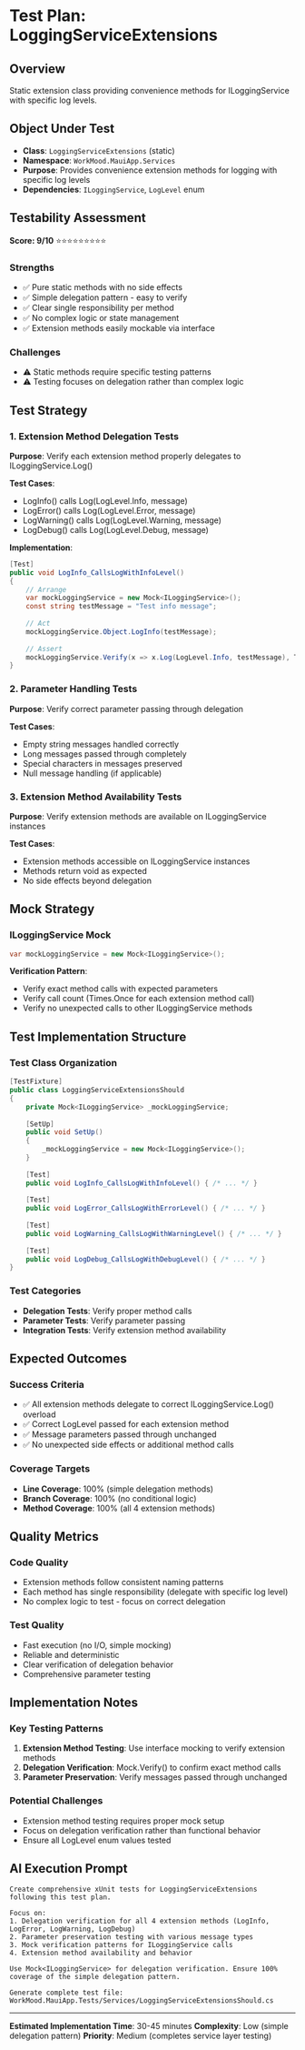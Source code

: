 # Test Plan: LoggingServiceExtensions

## Overview
Static extension class providing convenience methods for ILoggingService with specific log levels.

## Object Under Test
- **Class**: `LoggingServiceExtensions` (static)
- **Namespace**: `WorkMood.MauiApp.Services`  
- **Purpose**: Provides convenience extension methods for logging with specific log levels
- **Dependencies**: `ILoggingService`, `LogLevel` enum

## Testability Assessment
**Score: 9/10** ⭐⭐⭐⭐⭐⭐⭐⭐⭐

### Strengths
- ✅ Pure static methods with no side effects
- ✅ Simple delegation pattern - easy to verify
- ✅ Clear single responsibility per method
- ✅ No complex logic or state management
- ✅ Extension methods easily mockable via interface

### Challenges  
- ⚠️ Static methods require specific testing patterns
- ⚠️ Testing focuses on delegation rather than complex logic

## Test Strategy

### 1. Extension Method Delegation Tests
**Purpose**: Verify each extension method properly delegates to ILoggingService.Log()

**Test Cases**:
- LogInfo() calls Log(LogLevel.Info, message)
- LogError() calls Log(LogLevel.Error, message)  
- LogWarning() calls Log(LogLevel.Warning, message)
- LogDebug() calls Log(LogLevel.Debug, message)

**Implementation**:
```csharp
[Test]
public void LogInfo_CallsLogWithInfoLevel()
{
    // Arrange
    var mockLoggingService = new Mock<ILoggingService>();
    const string testMessage = "Test info message";
    
    // Act
    mockLoggingService.Object.LogInfo(testMessage);
    
    // Assert
    mockLoggingService.Verify(x => x.Log(LogLevel.Info, testMessage), Times.Once);
}
```

### 2. Parameter Handling Tests
**Purpose**: Verify correct parameter passing through delegation

**Test Cases**:
- Empty string messages handled correctly
- Long messages passed through completely
- Special characters in messages preserved
- Null message handling (if applicable)

### 3. Extension Method Availability Tests
**Purpose**: Verify extension methods are available on ILoggingService instances

**Test Cases**:
- Extension methods accessible on ILoggingService instances
- Methods return void as expected
- No side effects beyond delegation

## Mock Strategy

### ILoggingService Mock
```csharp
var mockLoggingService = new Mock<ILoggingService>();
```

**Verification Pattern**:
- Verify exact method calls with expected parameters
- Verify call count (Times.Once for each extension method call)
- Verify no unexpected calls to other ILoggingService methods

## Test Implementation Structure

### Test Class Organization
```csharp
[TestFixture]
public class LoggingServiceExtensionsShould
{
    private Mock<ILoggingService> _mockLoggingService;
    
    [SetUp]
    public void SetUp()
    {
        _mockLoggingService = new Mock<ILoggingService>();
    }
    
    [Test]
    public void LogInfo_CallsLogWithInfoLevel() { /* ... */ }
    
    [Test]
    public void LogError_CallsLogWithErrorLevel() { /* ... */ }
    
    [Test]
    public void LogWarning_CallsLogWithWarningLevel() { /* ... */ }
    
    [Test]
    public void LogDebug_CallsLogWithDebugLevel() { /* ... */ }
}
```

### Test Categories
- **Delegation Tests**: Verify proper method calls
- **Parameter Tests**: Verify parameter passing  
- **Integration Tests**: Verify extension method availability

## Expected Outcomes

### Success Criteria
- ✅ All extension methods delegate to correct ILoggingService.Log() overload
- ✅ Correct LogLevel passed for each extension method
- ✅ Message parameters passed through unchanged
- ✅ No unexpected side effects or additional method calls

### Coverage Targets
- **Line Coverage**: 100% (simple delegation methods)
- **Branch Coverage**: 100% (no conditional logic)
- **Method Coverage**: 100% (all 4 extension methods)

## Quality Metrics

### Code Quality
- Extension methods follow consistent naming patterns
- Each method has single responsibility (delegate with specific log level)
- No complex logic to test - focus on correct delegation

### Test Quality  
- Fast execution (no I/O, simple mocking)
- Reliable and deterministic
- Clear verification of delegation behavior
- Comprehensive parameter testing

## Implementation Notes

### Key Testing Patterns
1. **Extension Method Testing**: Use interface mocking to verify extension methods
2. **Delegation Verification**: Mock.Verify() to confirm exact method calls
3. **Parameter Preservation**: Verify messages passed through unchanged

### Potential Challenges
- Extension method testing requires proper mock setup
- Focus on delegation verification rather than functional behavior
- Ensure all LogLevel enum values tested

## AI Execution Prompt

```
Create comprehensive xUnit tests for LoggingServiceExtensions following this test plan. 

Focus on:
1. Delegation verification for all 4 extension methods (LogInfo, LogError, LogWarning, LogDebug)
2. Parameter preservation testing with various message types
3. Mock verification patterns for ILoggingService calls
4. Extension method availability and behavior

Use Mock<ILoggingService> for delegation verification. Ensure 100% coverage of the simple delegation pattern.

Generate complete test file: WorkMood.MauiApp.Tests/Services/LoggingServiceExtensionsShould.cs
```

---

**Estimated Implementation Time**: 30-45 minutes
**Complexity**: Low (simple delegation pattern)
**Priority**: Medium (completes service layer testing)